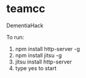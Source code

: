 # teamcc
DementiaHack

To run: 

1) npm install http-server -g 
2) npm install jitsu -g 
3) jitsu install http-server 
4) type yes to start 
